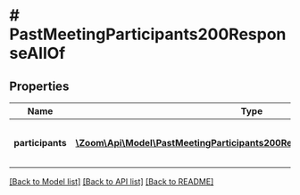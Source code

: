 # # PastMeetingParticipants200ResponseAllOf

## Properties

Name | Type | Description | Notes
------------ | ------------- | ------------- | -------------
**participants** | [**\Zoom\Api\Model\PastMeetingParticipants200ResponseAllOfParticipantsInner[]**](PastMeetingParticipants200ResponseAllOfParticipantsInner.md) | Array of meeting participant objects. | [optional]

[[Back to Model list]](../../README.md#models) [[Back to API list]](../../README.md#endpoints) [[Back to README]](../../README.md)
